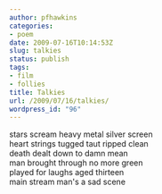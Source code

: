 ```yaml
---
author: pfhawkins
categories:
- poem
date: 2009-07-16T10:14:53Z
slug: talkies
status: publish
tags:
- film
- follies
title: Talkies
url: /2009/07/16/talkies/
wordpress_id: "96"
---
```


stars scream heavy metal silver screen  
heart strings tugged taut ripped clean  
death dealt down to damn mean  
man brought through no more green  
played for laughs aged thirteen  
main stream man's a sad scene
